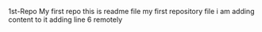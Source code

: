 1st-Repo
My first repo
this is readme file
my first repository file
i am adding content to it
adding line 6 remotely
